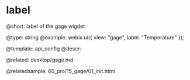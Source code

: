 label
=============


@short:
	label of the gage wigdet

@type: string
@example:
webix.ui({
    view: "gage",
    label: "Temperature"
});

@template:	api_config
@descr:

@related:
desktop/gage.md

@relatedsample:
60_pro/15_gage/01_init.html
